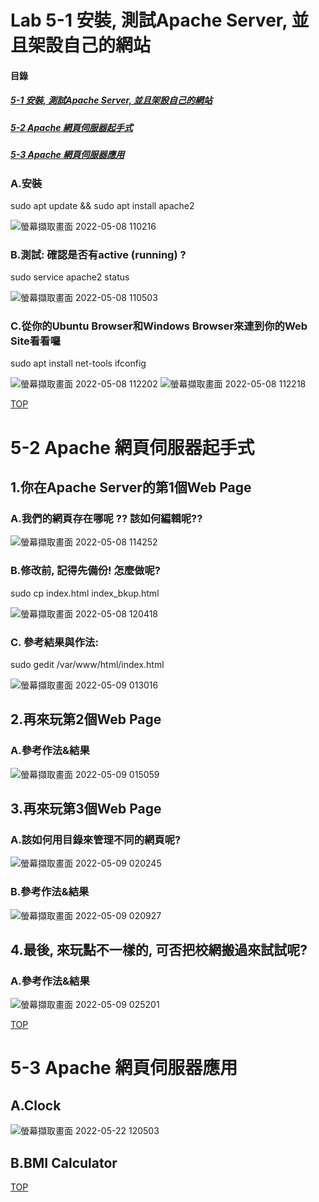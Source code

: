 # Lab 5-1 安裝, 測試Apache Server, 並且架設自己的網站

<a name="000"/>

#### 目錄
##### [5-1 安裝, 測試Apache Server, 並且架設自己的網站](#001)
##### [5-2 Apache 網頁伺服器起手式](#002)
##### [5-3 Apache 網頁伺服器應用](#003)

<a name="001"/>

### A.安裝

sudo apt update && sudo apt install apache2

![螢幕擷取畫面 2022-05-08 110216](https://user-images.githubusercontent.com/89327102/167280033-4d0dfd44-8d5e-4b3b-b4c8-799fa981a807.jpg)

### B.測試: 確認是否有active (running) ?

sudo service apache2 status

![螢幕擷取畫面 2022-05-08 110503](https://user-images.githubusercontent.com/89327102/167280039-8b423edb-4e7c-4f89-8520-794c8e9a59af.jpg)

### C.從你的Ubuntu Browser和Windows Browser來連到你的Web Site看看囉

sudo apt install net-tools
ifconfig

![螢幕擷取畫面 2022-05-08 112202](https://user-images.githubusercontent.com/89327102/167280370-1506ed21-ded0-4676-aa96-caa55adbeac6.jpg)
![螢幕擷取畫面 2022-05-08 112218](https://user-images.githubusercontent.com/89327102/167280375-e7fb7d3a-afee-45f4-9157-76f6b2adcf6b.jpg)

[TOP](#000)

<a name="002"/>

# 5-2 Apache 網頁伺服器起手式

## 1.你在Apache Server的第1個Web Page

### A.我們的網頁存在哪呢 ?? 該如何編輯呢??

![螢幕擷取畫面 2022-05-08 114252](https://user-images.githubusercontent.com/89327102/167281146-7f5c93a7-03dd-428e-9a31-7ad7d02e65da.jpg)

### B.修改前, 記得先備份! 怎麼做呢?

sudo cp index.html index_bkup.html

![螢幕擷取畫面 2022-05-08 120418](https://user-images.githubusercontent.com/89327102/167281292-5c1ea409-157e-4ec8-a790-33b9c443a2de.jpg)

### C. 參考結果與作法:

sudo gedit /var/www/html/index.html

![螢幕擷取畫面 2022-05-09 013016](https://user-images.githubusercontent.com/89327102/167308166-6d8042ea-b53a-4b79-8eef-33f6dbbadb24.jpg)


## 2.再來玩第2個Web Page

### A.參考作法&結果

![螢幕擷取畫面 2022-05-09 015059](https://user-images.githubusercontent.com/89327102/167308980-5d066b2e-cf88-446c-81e6-eda45eacb31d.jpg)

## 3.再來玩第3個Web Page

### A.該如何用目錄來管理不同的網頁呢? 

![螢幕擷取畫面 2022-05-09 020245](https://user-images.githubusercontent.com/89327102/167309520-6a8f24be-973d-43f1-9a9b-6c6d01943e87.jpg)

### B.參考作法&結果

![螢幕擷取畫面 2022-05-09 020927](https://user-images.githubusercontent.com/89327102/167309558-de0d9920-f470-477d-8efd-7866738d76cf.jpg)

## 4.最後, 來玩點不一樣的, 可否把校網搬過來試試呢?

### A.參考作法&結果

![螢幕擷取畫面 2022-05-09 025201](https://user-images.githubusercontent.com/89327102/167311184-7942fe70-d011-4492-a497-9659f37e6a4b.jpg)

[TOP](#000)

<a name="003"/>

# 5-3 Apache 網頁伺服器應用

## A.Clock

![螢幕擷取畫面 2022-05-22 120503](https://user-images.githubusercontent.com/89327102/169678086-562dafe7-3d95-477c-aed9-b40137195b72.jpg)


## B.BMI Calculator


[TOP](#000)
